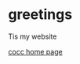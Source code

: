<html>
<title>Griffin Scalley</title>
<body>

<h1>greetings</h1>
<p>Tis my website</p>

<a href="http://www.cocc.edu">cocc home page</a>
</body>
</html>
